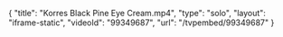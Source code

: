 {
    "title": "Korres Black Pine Eye Cream.mp4",
    "type": "solo",
    "layout": "iframe-static",
    "videoId": "99349687",
    "url": "\/tvpembed\/99349687"
}